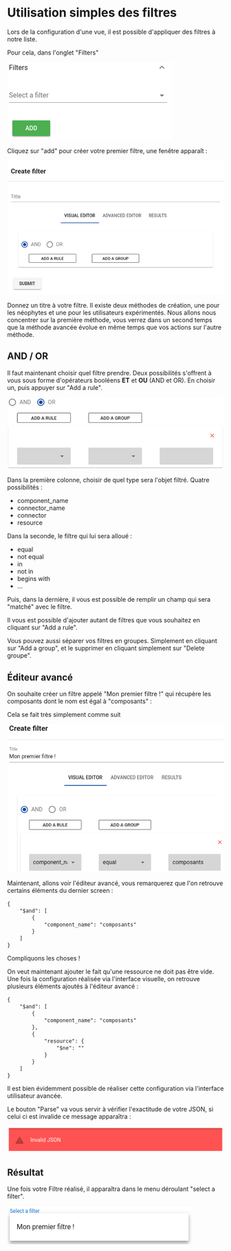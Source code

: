 # Utilisation simples des filtres

Lors de la configuration d'une vue, il est possible d'appliquer des filtres à notre liste.

Pour cela, dans l'onglet "Filters"

![img1](img/img1.png)

Cliquez sur "add" pour créer votre premier filtre, une fenêtre apparaît :

![create_filter](img/create_filter.png)

Donnez un titre à votre filtre. Il existe deux méthodes de création, une pour les néophytes et une pour les utilisateurs expérimentés. Nous allons nous concentrer sur la première méthode, vous verrez dans un second temps que la méthode avancée évolue en même temps que vos actions sur l'autre méthode.

## AND / OR

Il faut maintenant choisir quel filtre prendre. Deux possibilités s'offrent à vous sous forme d'opérateurs booléens **ET** et **OU** (AND et OR). En choisir un, puis appuyer sur "Add a rule".

![adarule](img/adarule.png)

Dans la première colonne, choisir de quel type sera l'objet filtré. Quatre possibilités :

*  component\_name
*  connector\_name
*  connector
*  resource

Dans la seconde, le filtre qui lui sera alloué :

*  equal
*  not equal
*  in
*  not in
*  begins with
*  …

Puis, dans la dernière, il vous est possible de remplir un champ qui sera "matché" avec le filtre.

Il vous est possible d'ajouter autant de filtres que vous souhaitez en cliquant sur "Add a rule".

Vous pouvez aussi séparer vos filtres en groupes. Simplement en cliquant sur "Add a group", et le supprimer en cliquant simplement sur "Delete groupe".

## Éditeur avancé

On souhaite créer un filtre appelé "Mon premier filtre !" qui récupère les composants dont le nom est égal à "composants" :

Cela se fait très simplement comme suit

![example](img/exmpl1.png)

Maintenant, allons voir l'éditeur avancé, vous remarquerez que l'on retrouve certains éléments du dernier screen :

```
{
    "$and": [
        {
            "component_name": "composants"
        }
    ]
}
```

Compliquons les choses !

On veut maintenant ajouter le fait qu'une ressource ne doit pas être vide. Une fois la configuration réalisée via l'interface visuelle, on retrouve plusieurs éléments ajoutés à l'éditeur avancé :

```
{
    "$and": [
        {
            "component_name": "composants"
        },
        {
            "resource": {
                "$ne": ""
            }
        }
    ]
}
```

Il est bien évidemment possible de réaliser cette configuration via l'interface utilisateur avancée.

Le bouton "Parse" va vous servir à vérifier l'exactitude de votre JSON, si celui ci est invalide ce message apparaîtra :

![invjson](img/invjson.png)

## Résultat

Une fois votre Filtre réalisé, il apparaîtra dans le menu déroulant "select a filter".

![select_filter](img/select_filter.png)

